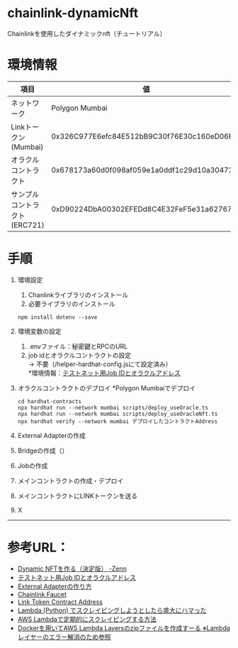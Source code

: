 # chainlink-dynamicNft
Chainlinkを使用したダイナミックnft（チュートリアル）

# 環境情報
項目|値
--|--
ネットワーク|Polygon Mumbai
Linkトークン(Mumbai)| 0x326C977E6efc84E512bB9C30f76E30c160eD06FB
オラクルコントラクト| 0x678173a60d0f098af059e1a0ddf1c29d10a30473
サンプルコントラクト(ERC721) | 0xD90224DbA00302EFEDd8C4E32FeF5e31a6276726


# 手順
1. 環境設定
   1. Chanlinkライブラリのインストール
   2. 必要ライブラリのインストール

   ```
   npm install dotenv --save
   ```

2. 環境変数の設定
   1. .envファイル：秘密鍵とRPCのURL
   2. job idとオラクルコントラクトの設定
    </br> -> 不要（/helper-hardhat-config.jsにて設定済み）
    </br> *環境情報：[テストネット用Job IDとオラクルアドレス](https://docs.chain.link/any-api/testnet-oracles/)

3. オラクルコントラクトのデプロイ *Polygon Mumbaiでデプロイ

   ```shell
   cd hardhat-contracts
   npx hardhat run --network mumbai scripts/deploy_useOracle.ts
   npx hardhat run --network mumbai scripts/deploy_useOracleNft.ts
   npx hardhat verify --network mumbai デプロイしたコントラクトAddress
   ```

4. External Adapterの作成
5. Bridgeの作成（）
6. Jobの作成
7. メインコントラクトの作成・デプロイ
8. メインコントラクトにLINKトークンを送る
9. X

***

# 参考URL：
* [Dynamic NFTを作る（決定版） -Zenn](https://zenn.dev/allegorywrite/articles/a8be18daa57980)
* [テストネット用Job IDとオラクルアドレス](https://docs.chain.link/any-api/testnet-oracles/)
* [External Adapterの作り方](https://docs.chain.link/chainlink-nodes/external-adapters/node-operators)
* [Chainlink Faucet](https://faucets.chain.link/mumbai)
* [Link Token Contract Address](https://docs.chain.link/resources/link-token-contracts)
* [Lambda (Python) でスクレイピングしようとしたら盛大にハマった](https://zenn.dev/mn87/articles/843eb8251bdeb6)
* [AWS Lambdaで定期的にスクレイピングする方法](https://twinkangaroos.com/how-to-use-aws-lambda-for-periodic-scraping-3.html)
* [Dockerを用いてAWS Lambda Layersのzipファイルを作成すーる ※Lambdaレイヤーのエラー解消のため参照](https://qiita.com/SatoshiGachiFujimoto/items/437b0ccaba817903fb72)
